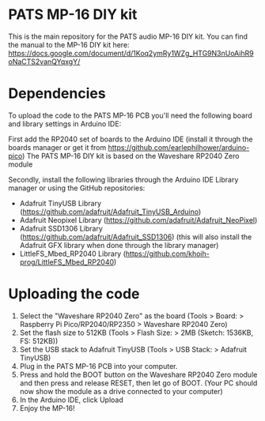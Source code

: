 # PATS MP-16 DIY kit
This is the main repository for the PATS audio MP-16 DIY kit.
You can find the manual to the MP-16 DIY kit here: https://docs.google.com/document/d/1Koq2ymRy1WZg_HTG9N3nUoAihR9oNaCTS2vanQYqxgY/

# Dependencies
To upload the code to the PATS MP-16 PCB you'll need the following board and library settings in Arduino IDE:

First add the RP2040 set of boards to the Arduino IDE (install it through the boards manager or get it from https://github.com/earlephilhower/arduino-pico) 
The PATS MP-16 DIY kit is based on the Waveshare RP2040 Zero module

Secondly, install the following libraries through the Arduino IDE Library manager or using the GitHub repositories:
* Adafruit TinyUSB Library (https://github.com/adafruit/Adafruit_TinyUSB_Arduino)
* Adafruit Neopixel Library (https://github.com/adafruit/Adafruit_NeoPixel)
* Adafruit SSD1306 Library (https://github.com/adafruit/Adafruit_SSD1306) (this will also install the Adafruit GFX library when done through the library manager)
* LittleFS_Mbed_RP2040 Library (https://github.com/khoih-prog/LittleFS_Mbed_RP2040)

# Uploading the code
1. Select the "Waveshare RP2040 Zero" as the board (Tools > Board: > Raspberry Pi Pico/RP2040/RP2350 > Waveshare RP2040 Zero)
2. Set the flash size to 512KB (Tools > Flash Size: > 2MB (Sketch: 1536KB, FS: 512KB))
3. Set the USB stack to Adafruit TinyUSB (Tools > USB Stack: > Adafruit TinyUSB)
4. Plug in the PATS MP-16 PCB into your computer.
5. Press and hold the BOOT button on the Waveshare RP2040 Zero module and then press and release RESET, then let go of BOOT. (Your PC should now show the module as a drive connected to your computer)
6. In the Arduino IDE, click Upload
7. Enjoy the MP-16!
